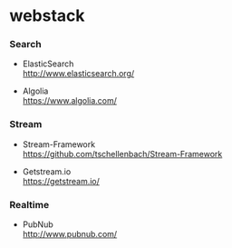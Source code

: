 webstack
========

### Search
* ElasticSearch  
   http://www.elasticsearch.org/

* Algolia  
   https://www.algolia.com/

### Stream
* Stream-Framework  
   https://github.com/tschellenbach/Stream-Framework
     
* Getstream.io  
   https://getstream.io/
     

### Realtime
* PubNub  
   http://www.pubnub.com/
